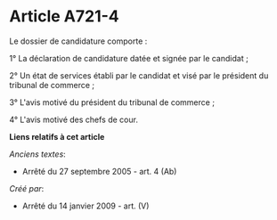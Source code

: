 # Article A721-4

Le dossier de candidature comporte :

1° La déclaration de candidature datée et signée par le candidat ;

2° Un état de services établi par le candidat et visé par le président du tribunal de commerce ;

3° L'avis motivé du président du tribunal de commerce ;

4° L'avis motivé des chefs de cour.

**Liens relatifs à cet article**

_Anciens textes_:

  - Arrêté du 27 septembre 2005 - art. 4 (Ab)

_Créé par_:

  - Arrêté du 14 janvier 2009 - art. (V)
